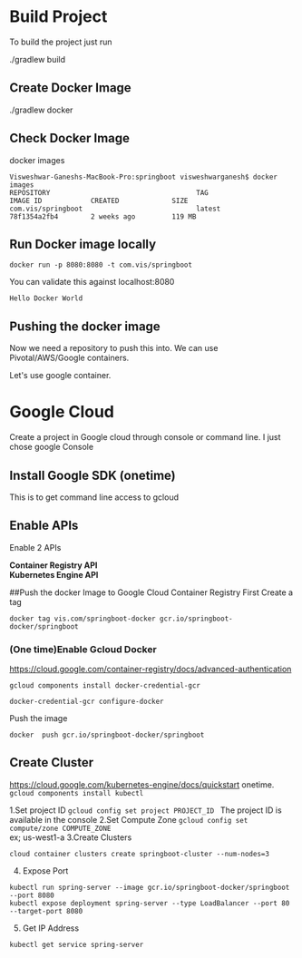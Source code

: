 # Build Project
To build the project just run

./gradlew build

## Create Docker Image
./gradlew docker

## Check Docker Image
docker images

```$xslt
Visweshwar-Ganeshs-MacBook-Pro:springboot visweshwarganesh$ docker images
REPOSITORY                                    TAG                 IMAGE ID            CREATED             SIZE
com.vis/springboot                            latest              78f1354a2fb4        2 weeks ago         119 MB
```

## Run Docker image locally
```$xslt
docker run -p 8080:8080 -t com.vis/springboot
```

You can validate this against localhost:8080

```$xslt
Hello Docker World
```

## Pushing the docker image
Now we need a repository to push this into. We can use Pivotal/AWS/Google containers.

Let's use google container.

# Google Cloud

Create a project in Google cloud through console or command line.
I just chose google Console

## Install Google SDK (onetime)
This is to get command line access to gcloud

## Enable APIs
Enable 2 APIs
 
 **Container Registry API** <br/>
 **Kubernetes Engine API**
 
 ##Push the docker Image to Google Cloud Container Registry
 First Create a tag 
 ```$xslt
docker tag vis.com/springboot-docker gcr.io/springboot-docker/springboot
```

### (One time)Enable Gcloud Docker
https://cloud.google.com/container-registry/docs/advanced-authentication

```$xslt
gcloud components install docker-credential-gcr

docker-credential-gcr configure-docker
```
 
Push the image

```$xslt
docker  push gcr.io/springboot-docker/springboot
```

## Create Cluster
https://cloud.google.com/kubernetes-engine/docs/quickstart
onetime. `gcloud components install kubectl`

1.Set project ID
`gcloud config set project PROJECT_ID
`
The project ID is available in the console
2.Set Compute Zone
`gcloud config set compute/zone COMPUTE_ZONE
` <br/>ex; us-west1-a
3.Create Clusters
```$xslt
cloud container clusters create springboot-cluster --num-nodes=3
```
4. Expose Port
```$xslt
kubectl run spring-server --image gcr.io/springboot-docker/springboot --port 8080
kubectl expose deployment spring-server --type LoadBalancer --port 80 --target-port 8080
```
5. Get IP Address

`kubectl get service spring-server`
